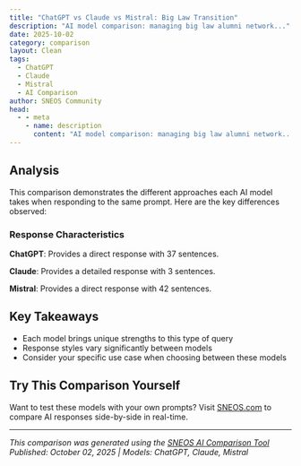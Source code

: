 ```yaml
---
title: "ChatGPT vs Claude vs Mistral: Big Law Transition"
description: "AI model comparison: managing big law alumni network..."
date: 2025-10-02
category: comparison
layout: Clean
tags:
  - ChatGPT
  - Claude
  - Mistral
  - AI Comparison
author: SNEOS Community
head:
  - - meta
    - name: description
      content: "AI model comparison: managing big law alumni network..."
---
```


<ChatComparison
  title="ChatGPT vs Claude vs Mistral: Big Law Transition"
  prompt="managing big law alumni network"
  :responses='{
    "ChatGPT": "Managing a big law alumni network effectively involves strategic planning, consistent engagement, and leveraging technology to keep alumni connected and involved. Here are some key steps and best practices to manage a large law alumni network:\n\n### 1. Establish Clear Objectives\n- Define the purpose of the network: career support, business development, mentoring, social connections, or continuing legal education.\n- Set measurable goals such as event attendance, mentorship matches, or job placements.\n\n### 2. Build a Comprehensive and Up-to-Date Database\n- Collect detailed contact information, including practice areas, firms, locations, graduation years, and areas of interest.\n- Use CRM or alumni management software tailored for law firms or professional associations.\n\n### 3. Communication Strategy\n- Regular newsletters featuring firm news, alumni achievements, legal industry updates, and upcoming events.\n- Segment communications based on practice area, location, or career stage to increase relevance.\n- Utilize multiple channels: email, social media (LinkedIn is especially useful for legal professionals), and a dedicated alumni portal.\n\n### 4. Organize Regular Events\n- Social gatherings: happy hours, reunions, holiday parties.\n- Professional development: CLE workshops, panel discussions, speaker series.\n- Networking events: roundtables, speed networking, topic-specific meetups.\n- Virtual and hybrid events to ensure accessibility.\n\n### 5. Facilitate Mentorship and Career Support\n- Create structured mentorship programs pairing junior attorneys with experienced alumni.\n- Offer job boards exclusive to alumni.\n- Host career coaching sessions and resume reviews.\n\n### 6. Leverage Technology\n- Use an alumni portal or platform that allows members to update profiles, find and connect with peers, register for events, and access resources.\n- Mobile-friendly solutions are crucial for accessibility.\n- Consider apps or integration with platforms like LinkedIn for networking.\n\n### 7. Encourage Alumni Involvement\n- Invite alumni to contribute articles, participate in panels, or lead workshops.\n- Recognize and showcase alumni accomplishments.\n- Create volunteer opportunities within the network\u2019s leadership or event committees.\n\n### 8. Measure and Adapt\n- Regularly gather feedback through surveys and event evaluations.\n- Track engagement metrics: open rates, event attendance, mentoring matches.\n- Adjust your strategy based on feedback and data.\n\n### 9. Foster a Sense of Community\n- Create online discussion groups or forums.\n- Share personal milestones (birthdays, promotions, publications).\n- Highlight shared values and culture rooted in the law firm\u2019s history.\n\n---\n\n### Tools and Platforms to Consider\n- **LinkedIn Groups**\n- **Almabase**\n- **Hivebrite**\n- **Salesforce CRM with alumni modules**\n- **Slack or Discord for informal networking**\n- **Eventbrite or similar for event management**\n\n---\n\nIf you provide more context\u2014such as the size of the alumni network, available budget, or specific goals\u2014I can offer more tailored advice!",
    "Claude": "# Managing a Big Law Alumni Network\n\n## Key Components of Effective Alumni Network Management\n\n### **Database \u0026 Technology Infrastructure**\n- **Centralized CRM system** to track alumni careers, contact info, and engagement\n- **Professional networking platform** (LinkedIn integration or custom portal)\n- **Event management tools** for registration and attendance tracking\n- **Regular data updates** through surveys and professional tracking services\n\n### **Segmentation Strategies**\n- **Practice area groups** (Corporate, Litigation, Tax, etc.)\n- **Geographic chapters** for major markets\n- **Class year cohorts** for peer connections\n- **Industry sectors** where alumni now work (in-house, government, academia, business)\n- **Seniority levels** (associates, partners, C-suite, retired)\n\n### **Programming \u0026 Engagement**\n- **Professional development** webinars and CLEs\n- **Industry-specific panels** and thought leadership events\n- **Social networking** events (happy hours, golf tournaments, galas)\n- **Mentorship programs** connecting senior and junior alumni\n- **Career transition support** for those leaving law\n- **Firm updates** and achievement celebrations\n\n### **Communication Channels**\n- **Quarterly newsletters** with firm news and alumni spotlights\n- **Digital platforms** for ongoing conversation and job postings\n- **Social media groups** for informal networking\n- **Annual directory** or alumni database access\n\n### **Mutual Value Creation**\n\n**For Alumni:**\n- Professional networking opportunities\n- Business development connections\n- Career advancement resources\n- Continued professional education\n- Social connections and firm pride\n\n**For the Firm:**\n- **Referral pipeline** for new business\n- **Lateral hiring** opportunities\n- **Industry intelligence** and market insights\n- **Brand ambassadors** and reputation management\n- **Recruiting advantage** through alumni connections\n\n### **Best Practices**\n- **Dedicated staff** or committee to manage relationships\n- **Regular survey feedback** to understand alumni needs\n- **Exclusive benefits** that provide real value\n- **Recognition programs** for successful alumni\n- **Two-way communication** rather than just firm marketing\n- **Long-term relationship focus** vs. transactional approach\n\nWould you like me to dive deeper into any particular aspect of alumni network management?",
    "Mistral": "Managing a big law alumni network involves several key strategies to ensure engagement, value, and sustainability. Here are some steps to help you manage this effectively:\n\n### 1. **Establish Clear Objectives**\n   - **Define Goals:** Determine what you want to achieve with the alumni network. This could include fostering professional development, maintaining institutional connections, or facilitating networking opportunities.\n   - **Set Metrics:** Establish metrics to measure success, such as engagement rates, event attendance, or the number of active members.\n\n### 2. **Build a Strong Database**\n   - **Collect Data:** Gather comprehensive data on alumni, including contact information, career paths, and areas of expertise.\n   - **Update Regularly:** Ensure the database is regularly updated to maintain accurate and current information.\n\n### 3. **Create Engaging Content**\n   - **Newsletters:** Send out regular newsletters with updates, success stories, and upcoming events.\n   - **Blogs and Articles:** Share articles, blogs, and other content relevant to the legal profession and alumni interests.\n   - **Webinars and Podcasts:** Host webinars and podcasts featuring alumni and industry experts.\n\n### 4. **Organize Events**\n   - **Networking Events:** Host networking events, both in-person and virtual, to facilitate connections among alumni.\n   - **Professional Development:** Offer workshops, seminars, and training sessions to help alumni stay current with industry trends and skills.\n   - **Social Gatherings:** Plan social events like reunions, happy hours, and mixers to foster a sense of community.\n\n### 5. **Leverage Technology**\n   - **Alumni Platform:** Use an alumni management platform to streamline communication, event management, and data tracking.\n   - **Social Media:** Utilize social media platforms to engage with alumni, share updates, and promote events.\n   - **Mobile Apps:** Develop or use existing mobile apps to keep alumni connected and informed.\n\n### 6. **Foster Mentorship Programs**\n   - **Mentor-Mentee Pairing:** Create a mentorship program that pairs current students or junior alumni with more experienced alumni.\n   - **Career Guidance:** Offer career guidance sessions and resources to help alumni navigate their professional paths.\n\n### 7. **Encourage Volunteerism**\n   - **Alumni Ambassadors:** Appoint alumni ambassadors to represent the network in different regions or industries.\n   - **Volunteer Opportunities:** Provide opportunities for alumni to volunteer their time and expertise for the benefit of the network and the broader community.\n\n### 8. **Recognize Achievements**\n   - **Awards and Recognition:** Establish awards and recognition programs to celebrate the achievements of alumni.\n   - **Feature Stories:** Highlight success stories and notable achievements in newsletters, social media, and other communications.\n\n### 9. **Seek Feedback**\n   - **Surveys:** Conduct regular surveys to gather feedback on the network\u0027s activities and initiatives.\n   - **Focus Groups:** Organize focus groups to discuss ideas and gather insights on how to improve the network.\n\n### 10. **Collaborate with Other Organizations**\n   - **Partnerships:** Form partnerships with other professional organizations, law schools, and industry bodies to expand the network\u0027s reach and resources.\n   - **Cross-Promotion:** Collaborate on events and initiatives to cross-promote and attract a wider audience.\n\n### 11. **Ensure Inclusivity**\n   - **Diverse Programming:** Ensure that programming and events are inclusive and cater to the diverse needs and interests of the alumni community.\n   - **Accessibility:** Make sure that all communications and events are accessible to all members, including those with disabilities.\n\n### 12. **Maintain Transparency**\n   - **Communication:** Keep alumni informed about the network\u0027s activities, financials, and decision-making processes.\n   - **Reporting:** Provide regular reports on the network\u0027s progress and achievements.\n\nBy implementing these strategies, you can create a vibrant and engaged big law alumni network that provides value to its members and strengthens the overall community."
  }'
  published-date="01:24"
/>

## Analysis

This comparison demonstrates the different approaches each AI model takes when responding to the same prompt. Here are the key differences observed:

### Response Characteristics

**ChatGPT**: Provides a direct response with 37 sentences. 

**Claude**: Provides a detailed response with 3 sentences. 

**Mistral**: Provides a direct response with 42 sentences. 

## Key Takeaways

- Each model brings unique strengths to this type of query
- Response styles vary significantly between models
- Consider your specific use case when choosing between these models

## Try This Comparison Yourself

Want to test these models with your own prompts? Visit [SNEOS.com](https://sneos.com) to compare AI responses side-by-side in real-time.

---

*This comparison was generated using the [SNEOS AI Comparison Tool](https://sneos.com)*
*Published: October 02, 2025 | Models: ChatGPT, Claude, Mistral*
